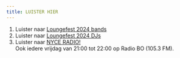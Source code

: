 ```yaml
---
title: LUISTER HIER
---
```

1. Luister naar [Loungefest 2024 bands](https://open.spotify.com/playlist/7dw90IrZQ4QO7LTDWuQgqT?si=8b067abd118140d1)
2. Luister naar [Loungefest 2024 DJs](https://soundcloud.com/loungefest?utm_source=clipboard&utm_medium=text&utm_campaign=social_sharing)
3. Luister naar [NYCE RADIO!](https://www.bollenstreekomroep.nl/nyceradio-archief/) \
   Ook iedere vrijdag van 21:00 tot 22:00 op Radio BO (105.3 FM).